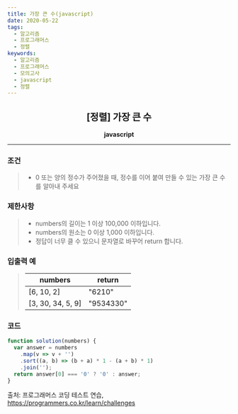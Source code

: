 ```yaml
---
title: 가장 큰 수(javascript)
date: 2020-05-22
tags:
  - 알고리즘
  - 프로그래머스
  - 정렬
keywords:
  - 알고리즘
  - 프로그래머스
  - 모의고사
  - javascript
  - 정렬
---
```


## <center>[정렬] 가장 큰 수</center>

**<center>javascript</center>**

---

### 조건

> - 0 또는 양의 정수가 주어졌을 때, 정수를 이어 붙여 만들 수 있는 가장 큰 수를 알아내 주세요

### 제한사항

> - numbers의 길이는 1 이상 100,000 이하입니다.
> - numbers의 원소는 0 이상 1,000 이하입니다.
> - 정답이 너무 클 수 있으니 문자열로 바꾸어 return 합니다.

### 입출력 예

> | numbers           | return    |
> | ----------------- | --------- |
> | [6, 10, 2]        | "6210"    |
> | [3, 30, 34, 5, 9] | "9534330" |

### 코드

```javascript
function solution(numbers) {
  var answer = numbers
    .map(v => v + '')
    .sort((a, b) => (b + a) * 1 - (a + b) * 1)
    .join('');
  return answer[0] === '0' ? '0' : answer;
}
```

출처: 프로그래머스 코딩 테스트 연습, https://programmers.co.kr/learn/challenges
